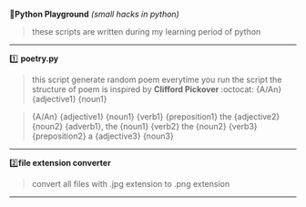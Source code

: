 :snake:**Python Playground**
*(small hacks in python)*

>these scripts are written during my learning period of python
----------------------------------------------------------------------------
:one: **poetry.py**
>this script generate random poem everytime you run the script
>the structure of poem is inspired by **Clifford Pickover** :octocat:
>{A/An} {adjective1} {noun1}

>{A/An} {adjective1} {noun1} {verb1} {preposition1} the {adjective2} {noun2}
>{adverb1}, the {noun1} {verb2}
>the {noun2} {verb3} {preposition2} a {adjective3} {noun3}

------------------------------------------------------------------------------

:two:**file extension converter**
>convert all files with .jpg extension to .png extension

------------------------------------------------------------------------------
